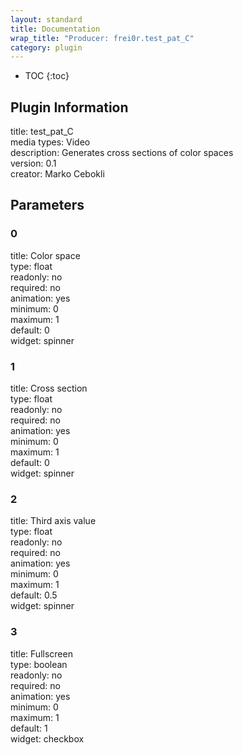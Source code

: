 ```yaml
---
layout: standard
title: Documentation
wrap_title: "Producer: frei0r.test_pat_C"
category: plugin
---
```

* TOC
{:toc}

## Plugin Information

title: test_pat_C  
media types:
Video  
description: Generates cross sections of color spaces  
version: 0.1  
creator: Marko Cebokli  

## Parameters

### 0

title: Color space    
type: float  
readonly: no  
required: no  
animation: yes  
minimum: 0  
maximum: 1  
default: 0  
widget: spinner  

### 1

title: Cross section    
type: float  
readonly: no  
required: no  
animation: yes  
minimum: 0  
maximum: 1  
default: 0  
widget: spinner  

### 2

title: Third axis value    
type: float  
readonly: no  
required: no  
animation: yes  
minimum: 0  
maximum: 1  
default: 0.5  
widget: spinner  

### 3

title: Fullscreen    
type: boolean  
readonly: no  
required: no  
animation: yes  
minimum: 0  
maximum: 1  
default: 1  
widget: checkbox  

